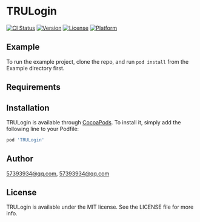 # TRULogin

[![CI Status](https://img.shields.io/travis/57393934@qq.com/TRULogin.svg?style=flat)](https://travis-ci.org/57393934@qq.com/TRULogin)
[![Version](https://img.shields.io/cocoapods/v/TRULogin.svg?style=flat)](https://cocoapods.org/pods/TRULogin)
[![License](https://img.shields.io/cocoapods/l/TRULogin.svg?style=flat)](https://cocoapods.org/pods/TRULogin)
[![Platform](https://img.shields.io/cocoapods/p/TRULogin.svg?style=flat)](https://cocoapods.org/pods/TRULogin)

## Example

To run the example project, clone the repo, and run `pod install` from the Example directory first.

## Requirements

## Installation

TRULogin is available through [CocoaPods](https://cocoapods.org). To install
it, simply add the following line to your Podfile:

```ruby
pod 'TRULogin'
```

## Author

57393934@qq.com, 57393934@qq.com

## License

TRULogin is available under the MIT license. See the LICENSE file for more info.
